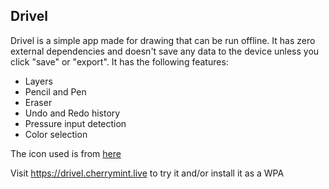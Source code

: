 ## Drivel
Drivel is a simple app made for drawing that can be run offline. It has zero external dependencies and doesn't save any data to the device unless you click "save" or "export".
It has the following features:
- Layers
- Pencil and Pen
- Eraser
- Undo and Redo history
- Pressure input detection
- Color selection

The icon used is from [here](https://www.flaticon.com/free-icon/pencil_200389)

Visit https://drivel.cherrymint.live to try it and/or install it as a WPA
